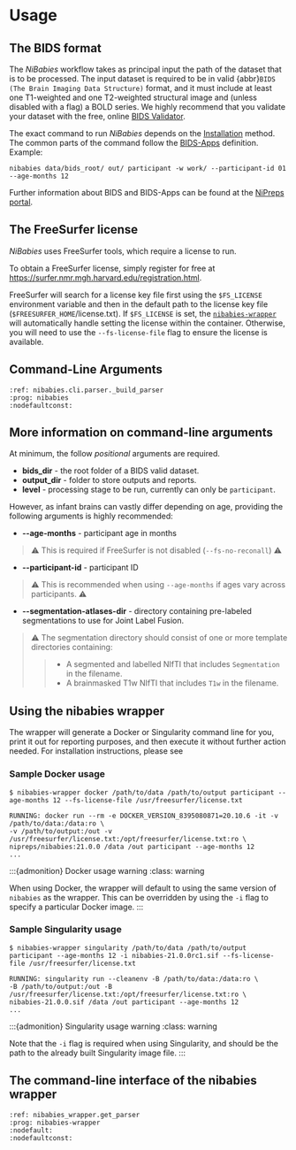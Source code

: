 # Usage

## The BIDS format

The *NiBabies* workflow takes as principal input the path of the dataset
that is to be processed.
The input dataset is required to be in valid
{abbr}`BIDS (The Brain Imaging Data Structure)` format,
and it must include at least one T1-weighted and
one T2-weighted structural image and
(unless disabled with a flag) a BOLD series.
We highly recommend that you validate your dataset with the free, online
[BIDS Validator](http://bids-standard.github.io/bids-validator/).

The exact command to run *NiBabies* depends on the [Installation](./installation.md) method.
The common parts of the command follow the
[BIDS-Apps](https://github.com/BIDS-Apps) definition.
Example:

```Shell
nibabies data/bids_root/ out/ participant -w work/ --participant-id 01 --age-months 12
```

Further information about BIDS and BIDS-Apps can be found at the
[NiPreps portal](https://www.nipreps.org/apps/framework/).

## The FreeSurfer license

*NiBabies* uses FreeSurfer tools, which require a license to run.

To obtain a FreeSurfer license, simply register for free at https://surfer.nmr.mgh.harvard.edu/registration.html.

FreeSurfer will search for a license key file first using the `$FS_LICENSE` environment variable and then in the default path to the license key file (`$FREESURFER_HOME`/license.txt). If `$FS_LICENSE` is set, the [`nibabies-wrapper`](#Using-the-nibabies-wrapper) will automatically handle setting the license within the container.
Otherwise, you will need to use the `--fs-license-file` flag to ensure the license is available.

## Command-Line Arguments
```{argparse}
:ref: nibabies.cli.parser._build_parser
:prog: nibabies
:nodefaultconst:
```

## More information on command-line arguments

At minimum, the follow *positional* arguments are required.

- **bids_dir** - the root folder of a BIDS valid dataset.
- **output_dir** - folder to store outputs and reports.
- **level** - processing stage to be run, currently can only be `participant`.

However, as infant brains can vastly differ depending on age, providing the following arguments is highly recommended:

- **--age-months** - participant age in months

> ⚠️
> This is required if FreeSurfer is not disabled (`--fs-no-reconall`)
> ⚠️

- **--participant-id** - participant ID

> ⚠️
> This is recommended when using `--age-months` if ages vary across participants.
> ⚠️

- **--segmentation-atlases-dir** - directory containing pre-labeled segmentations to use for Joint Label Fusion.

> ⚠️
> The segmentation directory should consist of one or more template directories containing:
>> - A segmented and labelled NIfTI that includes `Segmentation` in the filename.
>> - A brainmasked T1w NIfTI that includes `T1w` in the filename.

## Using the nibabies wrapper

The wrapper will generate a Docker or Singularity command line for you, print it out for reporting purposes, and then execute it without further action needed.
For installation instructions, please see [](./installation.md#Installing-the-nibabies-wrapper)

### Sample Docker usage

```
$ nibabies-wrapper docker /path/to/data /path/to/output participant --age-months 12 --fs-license-file /usr/freesurfer/license.txt

RUNNING: docker run --rm -e DOCKER_VERSION_8395080871=20.10.6 -it -v /path/to/data:/data:ro \
-v /path/to/output:/out -v /usr/freesurfer/license.txt:/opt/freesurfer/license.txt:ro \
nipreps/nibabies:21.0.0 /data /out participant --age-months 12
...
```

:::{admonition} Docker usage warning
:class: warning

When using Docker, the wrapper will default to using the same version of `nibabies` as the wrapper.
This can be overridden by using the `-i` flag to specify a particular Docker image.
:::

### Sample Singularity usage

```
$ nibabies-wrapper singularity /path/to/data /path/to/output participant --age-months 12 -i nibabies-21.0.0rc1.sif --fs-license-file /usr/freesurfer/license.txt

RUNNING: singularity run --cleanenv -B /path/to/data:/data:ro \
-B /path/to/output:/out -B /usr/freesurfer/license.txt:/opt/freesurfer/license.txt:ro \
nibabies-21.0.0.sif /data /out participant --age-months 12
...
```

:::{admonition} Singularity usage warning
:class: warning

Note that the `-i` flag is required when using Singularity, and should be the path to the already built Singularity image file.
:::

The command-line interface of the nibabies wrapper
------------------------------------------------

```{argparse}
:ref: nibabies_wrapper.get_parser
:prog: nibabies-wrapper
:nodefault:
:nodefaultconst:
```
